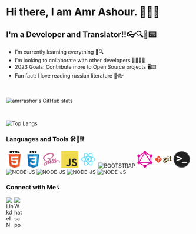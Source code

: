 # Hi there, I am Amr Ashour. 👋🧔🐺

## I'm a Developer and Translator!!👓🔍📝⌨️

- I’m currently learning everything 🤣🔍
- I’m looking to collaborate with other developers 👯🧑‍🤝‍🧑
- 2023 Goals: Contribute more to Open Source projects 🖥️⌨️
- Fun fact: I love reading russian literature 📖👓

<br />

![amrrashor's GitHub stats](https://github-readme-stats.vercel.app/api?username=amrrashor&show_icons=true&theme=radical)

<br />

![Top Langs](https://github-readme-stats.vercel.app/api/top-langs/?username=amrrashor&show_icons=true&theme=radical&langs_count=8&layout=compact)
### Languages and Tools 🛠️🔧⛓️

<span><img  alt="HTML" width="46px" src="https://raw.githubusercontent.com/github/explore/80688e429a7d4ef2fca1e82350fe8e3517d3494d/topics/html/html.png" /></span>
<span><img  alt="CSS" width="46px" src="https://raw.githubusercontent.com/github/explore/80688e429a7d4ef2fca1e82350fe8e3517d3494d/topics/css/css.png" /></span>
<span><img  alt="SASS" width="46px" src="https://raw.githubusercontent.com/github/explore/80688e429a7d4ef2fca1e82350fe8e3517d3494d/topics/sass/sass.png" /></span>
<span><img  alt="JS" width="46px" src="https://raw.githubusercontent.com/github/explore/80688e429a7d4ef2fca1e82350fe8e3517d3494d/topics/javascript/javascript.png"></span>
<span><img  alt="REACT" width="46px" src="https://raw.githubusercontent.com/github/explore/80688e429a7d4ef2fca1e82350fe8e3517d3494d/topics/react/react.png"></span>
<span><img  alt="BOOTSTRAP" width="46px" src="https://raw.githubusercontent.com/jmnote/z-icons/master/svg/bootstrap.svg" /></span>
<span><img  alt="GRAPHQL" width="46px" src="https://raw.githubusercontent.com/github/explore/80688e429a7d4ef2fca1e82350fe8e3517d3494d/topics/graphql/graphql.png" />
</span>
<span><img  alt="GIT" width="46px" src="https://raw.githubusercontent.com/github/explore/80688e429a7d4ef2fca1e82350fe8e3517d3494d/topics/git/git.png"></span>
<span><img  alt="TERMINAL" width="46px" src="https://raw.githubusercontent.com/github/explore/80688e429a7d4ef2fca1e82350fe8e3517d3494d/topics/terminal/terminal.png"></span>
<span><img width="46px" alt="NODE-JS" src="https://banner2.cleanpng.com/20180425/jrw/kisspng-node-js-javascript-web-application-express-js-comp-5ae0f84e2a4242.1423638015246930701731.jpg" /></span>
<span><img width="46px"  alt="NODE-JS" src="https://encrypted-tbn0.gstatic.com/images?q=tbn:ANd9GcStlRdhqlHl7OHudFxRWTSm8gDQbAa5xijIKJ2sE8gVmNYjtaWBfGNkdWPrYYgxSlVKShA&usqp=CAU" /></span>
<span><img width="46px"  alt="NODE-JS" src="https://www.kindpng.com/picc/m/765-7652239_react-native-svg-logo-hd-png-download.png" /></span>
<span><img width="46px"  alt="NODE-JS" src="https://camo.githubusercontent.com/640cf0782f4cf5d27164f8befdba3183d5e304f8a1d5812e7d25f32dffd6f04b/68747470733a2f2f7265732e636c6f7564696e6172792e636f6d2f737461727475702d6772696e642f696d6167652f75706c6f61642f635f66696c6c2c6470725f322e302c665f6175746f2c675f63656e7465722c685f313038302c715f3130302c775f313038302f76312f6763732f706c6174666f726d2d646174612d6473632f6576656e74732f6e6578746a732d626f696c6572706c6174652d6c6f676f2e706e67" /></span>
### Connect with Me 📞

<a target="_blank" href="https://www.linkedin.com/in/amr-ashour-8b3aab213/">
  <img align="left" alt="LinkdeIN" width="22px" src="https://cdn.jsdelivr.net/npm/simple-icons@v3/icons/linkedin.svg" />
</a>

<a target="_blank" href="https://api.whatsapp.com/send?phone=201069974498">
  <img align="left" alt="Whatsapp" width="22px" src="https://cdn.jsdelivr.net/npm/simple-icons@v3/icons/whatsapp.svg" />
</a>
